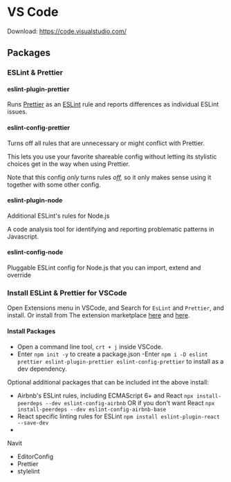 # VS Code

Download: <https://code.visualstudio.com/>

## Packages

### ESLint & Prettier

#### eslint-plugin-prettier

Runs [Prettier](https://github.com/prettier/prettier) as an [ESLint](http://eslint.org) rule and reports differences as individual ESLint issues.

#### eslint-config-prettier

Turns off all rules that are unnecessary or might conflict with Prettier.

This lets you use your favorite shareable config without letting its stylistic choices get in the way when using Prettier.

Note that this config _only_ turns rules _off,_ so it only makes sense using it together with some other config.

#### eslint-plugin-node

Additional ESLint's rules for Node.js

A code analysis tool for identifying and reporting problematic patterns in Javascript.

#### eslint-config-node

Pluggable ESLint config for Node.js that you can import, extend and override

### Install ESLint & Prettier for VSCode

Open Extensions menu in VSCode, and Search for `EsLint` and `Prettier`, and install. Or install from The extension marketplace [here](https://marketplace.visualstudio.com/items?itemName=dbaeumer.vscode-eslint) and [here](https://marketplace.visualstudio.com/items?itemName=esbenp.prettier-vscode).

#### Install Packages

- Open a command line tool, `crt + j` inside VSCode.
- Enter `npm init -y` to create a package.json
  -Enter `npm i -D eslint prettier eslint-plugin-prettier eslint-config-prettier` to install as a dev dependency.

Optional additional packages that can be included int the above install:

- Airbnb's ESLint rules, including ECMAScript 6+ and React `npx install-peerdeps --dev eslint-config-airbnb` OR if you don't want React `npx install-peerdeps --dev eslint-config-airbnb-base`
- React specific linting rules for ESLint `npm install eslint-plugin-react --save-dev`
-

Navit

- EditorConfig
- Prettier
- stylelint
